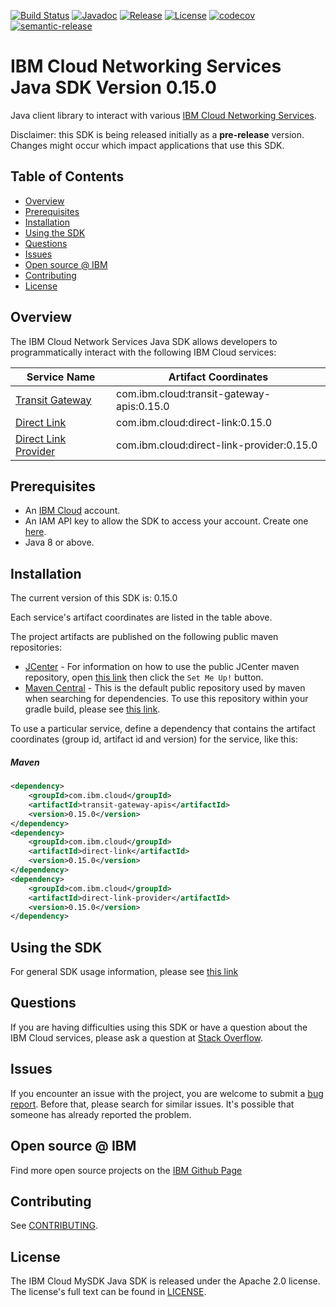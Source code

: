 [![Build Status](https://travis-ci.com/IBM/networking-java-sdk.svg?branch=master)](https://travis-ci.com/IBM/networking-java-sdk)
[![Javadoc](https://img.shields.io/static/v1?label=javadoc&message=latest&color=blue)](https://ibm.github.io/networking-java-sdk/docs/latest)
[![Release](https://img.shields.io/github/v/release/IBM/networking-java-sdk)](https://github.com/IBM/networking-java-sdk/releases/latest)
[![License](https://img.shields.io/badge/License-Apache%202.0-blue.svg)](https://opensource.org/licenses/Apache-2.0)
[![codecov](https://codecov.io/gh/IBM/networking-java-sdk/branch/master/graph/badge.svg)](https://codecov.io/gh/IBM/networking-java-sdk)
[![semantic-release](https://img.shields.io/badge/%20%20%F0%9F%93%A6%F0%9F%9A%80-semantic--release-e10079.svg)](https://github.com/semantic-release/semantic-release)

# IBM Cloud Networking Services Java SDK Version 0.15.0
Java client library to interact with various [IBM Cloud Networking Services](https://cloud.ibm.com/apidocs?category=networking).

Disclaimer: this SDK is being released initially as a **pre-release** version.
Changes might occur which impact applications that use this SDK.

## Table of Contents

<!--
  The TOC below is generated using the `markdown-toc` node package.

      https://github.com/jonschlinkert/markdown-toc

  You should regenerate the TOC after making changes to this file.

      npx markdown-toc --maxdepth 4 -i README.md
  -->

<!-- toc -->

- [Overview](#overview)
- [Prerequisites](#prerequisites)
- [Installation](#installation)
- [Using the SDK](#using-the-sdk)
- [Questions](#questions)
- [Issues](#issues)
- [Open source @ IBM](#open-source--ibm)
- [Contributing](#contributing)
- [License](#license)

<!-- tocstop -->

## Overview

The IBM Cloud Network Services Java SDK allows developers to programmatically interact with the following IBM Cloud services:

Service Name | Artifact Coordinates
--- | --- 
[Transit Gateway ](https://cloud.ibm.com/docs/transit-gateway) | com.ibm.cloud:transit-gateway-apis:0.15.0
[Direct Link](https://cloud.ibm.com/apidocs/direct_link?code=java) | com.ibm.cloud:direct-link:0.15.0
[Direct Link Provider](https://cloud.ibm.com/apidocs/direct_link_provider_api?code=java) | com.ibm.cloud:direct-link-provider:0.15.0
## Prerequisites

[ibm-cloud-onboarding]: https://cloud.ibm.com/registration

* An [IBM Cloud][ibm-cloud-onboarding] account.
* An IAM API key to allow the SDK to access your account. Create one [here](https://cloud.ibm.com/iam/apikeys).
* Java 8 or above.

## Installation
The current version of this SDK is: 0.15.0

Each service's artifact coordinates are listed in the table above.

The project artifacts are published on the following public maven repositories:
- [JCenter](https://bintray.com/bintray/jcenter) - For information on how to use the
public JCenter maven repository, open [this link](https://bintray.com/bintray/jcenter)
then click the `Set Me Up!` button.
- [Maven Central](https://repo1.maven.org/maven2/) - This is the default public repository
used by maven when searching for dependencies.  To use this repository within your
gradle build, please see
[this link](https://docs.gradle.org/current/userguide/declaring_repositories.html).

To use a particular service, define a dependency that contains the
artifact coordinates (group id, artifact id and version) for the service, like this:

##### Maven

```xml
<dependency>
    <groupId>com.ibm.cloud</groupId>
    <artifactId>transit-gateway-apis</artifactId>
    <version>0.15.0</version>
</dependency>
<dependency>
    <groupId>com.ibm.cloud</groupId>
    <artifactId>direct-link</artifactId>
    <version>0.15.0</version>
</dependency>
<dependency>
    <groupId>com.ibm.cloud</groupId>
    <artifactId>direct-link-provider</artifactId>
    <version>0.15.0</version>
</dependency>
```

## Using the SDK
For general SDK usage information, please see [this link](https://github.com/IBM/ibm-cloud-sdk-common/blob/master/README.md)

## Questions

If you are having difficulties using this SDK or have a question about the IBM Cloud services,
please ask a question at
[Stack Overflow](http://stackoverflow.com/questions/ask?tags=ibm-cloud).

## Issues
If you encounter an issue with the project, you are welcome to submit a
[bug report](https://github.com/IBM/networking-java-sdk/issues).
Before that, please search for similar issues. It's possible that someone has already reported the problem.

## Open source @ IBM
Find more open source projects on the [IBM Github Page](http://ibm.github.io/)

## Contributing
See [CONTRIBUTING](CONTRIBUTING.md).

## License

The IBM Cloud MySDK Java SDK is released under the Apache 2.0 license.
The license's full text can be found in [LICENSE](LICENSE).
